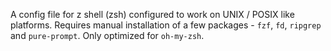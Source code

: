 A config file for z shell (zsh) configured to work on UNIX / POSIX like platforms. Requires manual installation of a few packages - `fzf`, `fd`, `ripgrep` and `pure-prompt`. Only optimized for `oh-my-zsh`.
